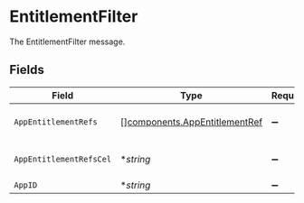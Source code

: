 # EntitlementFilter

The EntitlementFilter message.


## Fields

| Field                                                                          | Type                                                                           | Required                                                                       | Description                                                                    |
| ------------------------------------------------------------------------------ | ------------------------------------------------------------------------------ | ------------------------------------------------------------------------------ | ------------------------------------------------------------------------------ |
| `AppEntitlementRefs`                                                           | [][components.AppEntitlementRef](../../models/components/appentitlementref.md) | :heavy_minus_sign:                                                             | The appEntitlementRefs field.                                                  |
| `AppEntitlementRefsCel`                                                        | **string*                                                                      | :heavy_minus_sign:                                                             | The appEntitlementRefsCel field.                                               |
| `AppID`                                                                        | **string*                                                                      | :heavy_minus_sign:                                                             | The appId field.                                                               |
